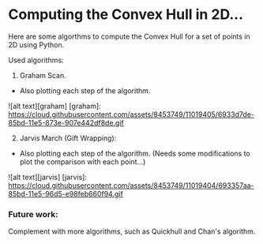 # Computing the Convex Hull in 2D...
Here are some algorthms to compute the Convex Hull for a set of points in 2D using Python.

Used algorithms:

1. Graham Scan.
  - Also plotting each step of the algorithm.
  
  ![alt text][graham]
  [graham]: https://cloud.githubusercontent.com/assets/8453749/11019405/6933d7de-85bd-11e5-873e-907e442df8de.gif

2. Jarvis March (Gift Wrapping):
  - Also plotting each step of the algorithm. (Needs some modifications to plot the comparison with each point...)
  
  ![alt text][jarvis]
  [jarvis]: https://cloud.githubusercontent.com/assets/8453749/11019404/693357aa-85bd-11e5-96d5-e98feb660f94.gif

### Future work:
Complement with more algorithms, such as Quickhull and Chan's algorithm.
